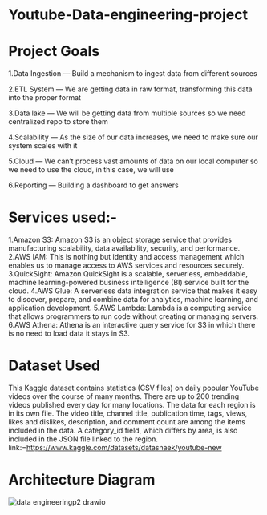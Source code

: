 # Youtube-Data-engineering-project


# Project Goals
1.Data Ingestion — Build a mechanism to ingest data from different sources

2.ETL System — We are getting data in raw format, transforming this data into the proper format

3.Data lake — We will be getting data from multiple sources so we need centralized repo to store them

4.Scalability — As the size of our data increases, we need to make sure our system scales with it

5.Cloud — We can’t process vast amounts of data on our local computer so we need to use the cloud, in this case, we will use 

6.Reporting — Building a dashboard to get answers 


# Services used:-
1.Amazon S3: Amazon S3 is an object storage service that provides manufacturing scalability, data availability, security, and performance.
2.AWS IAM: This is nothing but identity and access management which enables us to manage access to AWS services and resources securely.
3.QuickSight: Amazon QuickSight is a scalable, serverless, embeddable, machine learning-powered business intelligence (BI) service built for the cloud.
4.AWS Glue: A serverless data integration service that makes it easy to discover, prepare, and combine data for analytics, machine learning, and application development.
5.AWS Lambda: Lambda is a computing service that allows programmers to run code without creating or managing servers.
6.AWS Athena: Athena is an interactive query service for S3 in which there is no need to load data it stays in S3.

# Dataset Used
This Kaggle dataset contains statistics (CSV files) on daily popular YouTube videos over the course of many months. There are up to 200 trending videos published every day for many locations. The data for each region is in its own file. The video title, channel title, publication time, tags, views, likes and dislikes, description, and comment count are among the items included in the data. A category_id field, which differs by area, is also included in the JSON file linked to the region.
link:=https://www.kaggle.com/datasets/datasnaek/youtube-new

# Architecture Diagram



![data engineeringp2 drawio](https://github.com/Sairamyadav1/Youtube-Dataengineering-project/assets/65965948/3e92791f-ac4e-4e72-837a-5d3c89d63d6b)

